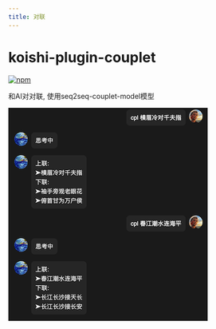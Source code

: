 ```yaml
---
title: 对联
---
```


# koishi-plugin-couplet
[![npm](https://img.shields.io/npm/v/koishi-plugin-couplet?style=flat-square)](https://www.npmjs.com/package/koishi-plugin-couplet)

和AI对对联, 使用seq2seq-couplet-model模型


![alt 示例12](../../assets/KoishiPlugins/couplet.png)